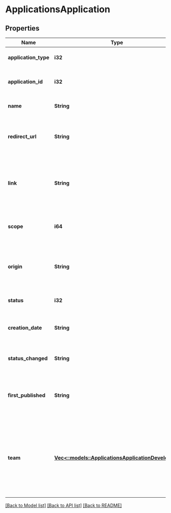 # ApplicationsApplication

## Properties
Name | Type | Description | Notes
------------ | ------------- | ------------- | -------------
**application_type** | **i32** |  | [optional] [default to null]
**application_id** | **i32** | Unique ID assigned to the application | [optional] [default to null]
**name** | **String** | Name of the application | [optional] [default to null]
**redirect_url** | **String** | URL used to pass the user&#39;s authorization code to the application | [optional] [default to null]
**link** | **String** | Link to website for the application where a user can learn more about the app. | [optional] [default to null]
**scope** | **i64** | Permissions the application needs to work | [optional] [default to null]
**origin** | **String** | Value of the Origin header sent in requests generated by this application. | [optional] [default to null]
**status** | **i32** | Current status of the application. | [optional] [default to null]
**creation_date** | **String** | Date the application was first added to our database. | [optional] [default to null]
**status_changed** | **String** | Date the application status last changed. | [optional] [default to null]
**first_published** | **String** | Date the first time the application status entered the &#39;Public&#39; status. | [optional] [default to null]
**team** | [**Vec<::models::ApplicationsApplicationDeveloper>**](Applications.ApplicationDeveloper.md) | List of team members who manage this application on Bungie.net. Will always consist of at least the application owner. | [optional] [default to null]

[[Back to Model list]](../README.md#documentation-for-models) [[Back to API list]](../README.md#documentation-for-api-endpoints) [[Back to README]](../README.md)



